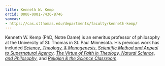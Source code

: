 ```yaml
---
title: Kenneth W. Kemp
orcid: 0000-0001-7436-8746
sameas:
- https://cas.stthomas.edu/departments/faculty/kenneth-kemp/
---
```

Kenneth W. Kemp (PhD, Notre Dame) is an emeritus professor of philosophy at the University of St. Thomas in St. Paul Minnesota. His previous work has included [*Science, Theology, & Monogenesis*](https://www3.nd.edu/~afreddos/papers/kemp-monogenism.pdf), [*Scientific Method and Appeal to Supernatural Agency*](https://www.pdcnet.org/logos/content/logos_2000_0003_0002_0165_0205), [*The Virtue of Faith in Theology, Natural Science, and Philosophy*](https://www.pdcnet.org/faithphil/content/faithphil_1998_0015_0004_0462_0477), and [*Religion & the Science Classroom*](https://www.pdcnet.org/logos/content/logos_2020_0023_0002_0036_0059). 
